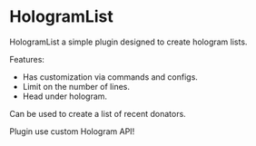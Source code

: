 # HologramList
HologramList a simple plugin designed to create hologram lists.

Features:
- Has customization via commands and configs.
- Limit on the number of lines.
- Head under hologram.

Can be used to create a list of recent donators.

Plugin use custom Hologram API!
